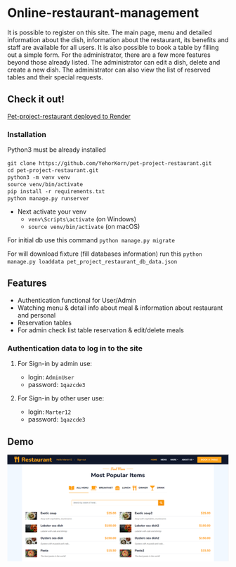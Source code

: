 # Online-restaurant-management

It is possible to register on this site. 
The main page, menu and detailed information about the dish, information about the restaurant, 
its benefits and staff are available for all users. 
It is also possible to book a table by filling out a simple form. 
For the administrator, there are a few more features beyond those already listed. 
The administrator can edit a dish, delete and create a new dish. 
The administrator can also view the list of reserved tables and their special requests.

## Check it out!
[Pet-project-restaurant deployed to Render](https://restaurant-korn.onrender.com/)

### Installation

Python3 must be already installed

```shell
git clone https://github.com/YehorKorn/pet-project-restaurant.git
cd pet-project-restaurant.git
python3 -m venv venv
source venv/bin/activate
pip install -r requirements.txt
python manage.py runserver
```

- Next activate your venv 
  - `venv\Scripts\activate` (on Windows)
  - `source venv/bin/activate` (on macOS)

For initial db use this command `python manage.py migrate`

For will download fixture (fill databases information) run this `python manage.py loaddata pet_project_restaurant_db_data.json`

## Features

* Authentication functional for User/Admin
* Watching menu & detail info about meal & information about restaurant and personal
* Reservation tables
* For admin check list table reservation & edit/delete meals

### Authentication data to log in to the site
1. For Sign-in by admin use:
    - login: `AdminUser`
    - password: `1qazcde3`

2. For Sign-in by other user use:
    - login: `Marter12`
    - password: `1qazcde3`

## Demo

![Website interface](demo.png)
